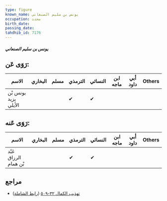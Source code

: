 ```yaml
---
type: figure
known_name: يونس بن سليم الصنعاني
occupation: محدث
birth_date:
passing_date:
tahdhib_id: 7176
---
```

##### يونس بن سليم الصنعاني

## رَوَى عَن:
| الاسم                | البخاري | مسلم | الترمذي | النسائي | ابن ماجه | أبي داود | Others |
| -------------------- | ------- | ---- | ------- | ------- | -------- | -------- | ------ |
| يونس بْن يزيد الأيلي |         |      | ✔       | ✔       |          |          |        |
## رَوَى عَنه:
| الاسم                 | البخاري | مسلم | الترمذي | النسائي | ابن ماجه | أبي داود | Others |
| --------------------- | ------- | ---- | ------- | ------- | -------- | -------- | ------ |
| عَبْد الرزاق بْن همام |         |      | ✔       | ✔       |          |          |        |
## مراجع
- [تهذيب الكمال ٣٢-٥٠٩](obsidian://open?vault=Tahdhib-al-Kamal&file=Figures/٧١٧٦-يونس%20بن%20سليم%20الصنعاني) ([رابط الشاملة](https://shamela.ws/book/3722/17623))